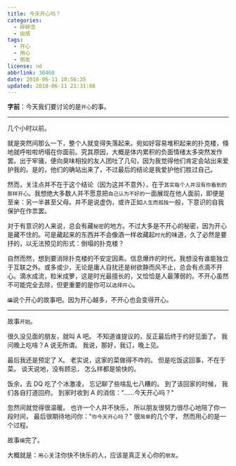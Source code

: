 ```yaml
---
title: 今天开心吗？
categories:
  - 碎碎念
  - 由感
tags:
  - 开心
  - 用心
  - 朋友
license: nd
abbrlink: 30460
date: 2018-06-11 18:56:35
updated: 2018-06-11 21:31:08
---
```


**字前**：今天我们要讨论的是`开心`的事。

---

几个小时以前。

就是突然间那么一下，整个人就变得失落起来。宛如好容易堆积起来的扑克楼，倏地就呼啦啦坍塌在你面前。究其原因，大概是体内累积的负面情绪太多突然发作罢。出于牢骚，便向臭味相投的友人团吐了几句，因为我觉得他们肯定会站出来爱护我的。是的，他们的确站出来了，不过最后的结论是我爱护他们胜过自己。

然而，关注点并不在于这个结论（因为这并不意外），在于`其实每个人并没有你看到的那样开心`。我想绝大多数人并不愿意把`自己认为不好的`一面展现在他人面前，即便是至亲：另一半甚至父母。并不是说虚伪，或许正如`人生而孤独`一般，下意识的自我保护在作祟罢。

对于有意识的人来说，总会有藏`秘密`的地方。不过大多是不开心的秘密，因为开心是藏不住的。可是藏起来的东西并不会像酒一样收藏起`时光`的味道，久了必然是要抒的，以无法预见的形式：倒塌的扑克楼？

<!--more-->

自然而然，想到要消除扑克楼的不安定因素。信息爆炸的时代，我想没有谁能独立于互联之外。或多或少，无论是庸人自扰还是树欲静而风不止，总会有点滴不开心。滴水成流，粒米成箩，这是时光最擅长的，又恰恰是人最薄弱的。不开心虽然不可能完全去除，但更重要的是你可以`选择开心`。

~~`编`~~说个开心的故事吧。因为开心越多，不开心也会变得开心。

---

故事`开始`。

很久没见面的朋友，就叫 A 吧。
不知道谁提议的，反正最后终于约好见面了。
我问晚上吃啥？A 说无所谓。
我说，那好，我订，晚上见。

最后我还是预定了 X。
老实说，这家的菜做得不咋的。
但是吃饭这回事，不在于菜。
谈天说地，没有顾忌，
怎么样都是愉快的。

饭余，去 DQ 吃了个冰激凌，
忘记聊了些啥乱七八糟的。
到了该回家的时候，
我们各自打道回府。
到家时收到 A 的消信："……今天开心吗？"

忽然间就觉得很温暖。
也许一个人并不快乐，
所以朋友很努力很尽心地陪了你一段时间，
最后很期待地问你："`你今天开心吗`？"
很`简单`的几个字，
然而用心的是一个过程。

故事`编`完了。

大概就是：`用心`关注你快不快乐的人，应该是真正关心你的`朋友`。

